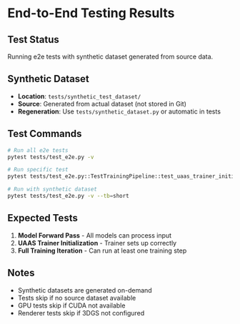 # End-to-End Testing Results

## Test Status

Running e2e tests with synthetic dataset generated from source data.

## Synthetic Dataset

- **Location**: `tests/synthetic_test_dataset/`
- **Source**: Generated from actual dataset (not stored in Git)
- **Regeneration**: Use `tests/synthetic_dataset.py` or automatic in tests

## Test Commands

```bash
# Run all e2e tests
pytest tests/test_e2e.py -v

# Run specific test
pytest tests/test_e2e.py::TestTrainingPipeline::test_uaas_trainer_initialization -v

# Run with synthetic dataset
pytest tests/test_e2e.py -v --tb=short
```

## Expected Tests

1. **Model Forward Pass** - All models can process input
2. **UAAS Trainer Initialization** - Trainer sets up correctly
3. **Full Training Iteration** - Can run at least one training step

## Notes

- Synthetic datasets are generated on-demand
- Tests skip if no source dataset available
- GPU tests skip if CUDA not available
- Renderer tests skip if 3DGS not configured

